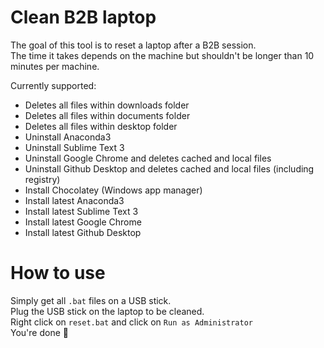 # Clean B2B laptop

The goal of this tool is to reset a laptop after a B2B session.  
The time it takes depends on the machine but shouldn't be longer than 10 minutes per machine.

Currently supported:

- Deletes all files within downloads folder
- Deletes all files within documents folder
- Deletes all files within desktop folder
- Uninstall Anaconda3
- Uninstall Sublime Text 3
- Uninstall Google Chrome and deletes cached and local files
- Uninstall Github Desktop and deletes cached and local files (including registry)
- Install Chocolatey (Windows app manager)
- Install latest Anaconda3
- Install latest Sublime Text 3
- Install latest Google Chrome
- Install latest Github Desktop

# How to use

Simply get all `.bat` files on a USB stick.  
Plug the USB stick on the laptop to be cleaned.  
Right click on `reset.bat` and click on `Run as Administrator`  
You're done 🙌
